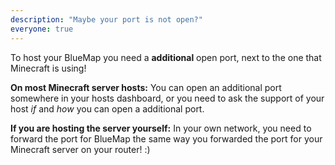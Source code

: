 ```yaml
---
description: "Maybe your port is not open?"
everyone: true
---
```


To host your BlueMap you need a **additional** open port, next to the one that Minecraft is using!

**On most Minecraft server hosts:** You can open an additional port somewhere in your hosts dashboard, or you need to ask the support of your host *if* and *how* you can open a additional port.

**If you are hosting the server yourself:** In your own network, you need to forward the port for BlueMap the same way you forwarded the port for your Minecraft server on your router! :)
